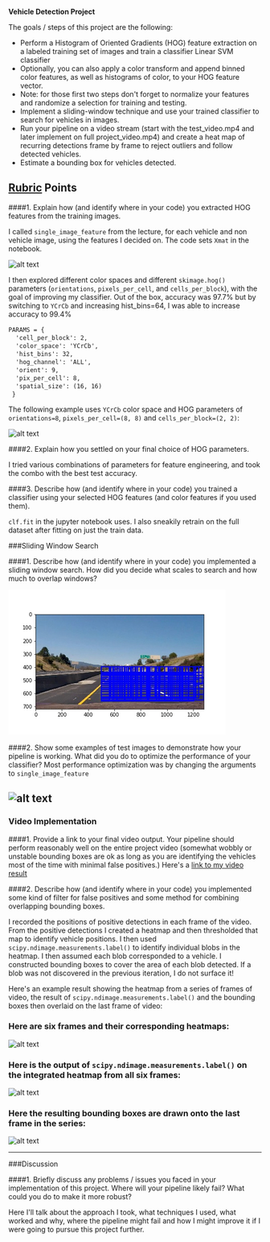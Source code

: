 **Vehicle Detection Project**

The goals / steps of this project are the following:

* Perform a Histogram of Oriented Gradients (HOG) feature extraction on a labeled training set of images and train a classifier Linear SVM classifier
* Optionally, you can also apply a color transform and append binned color features, as well as histograms of color, to your HOG feature vector.
* Note: for those first two steps don't forget to normalize your features and randomize a selection for training and testing.
* Implement a sliding-window technique and use your trained classifier to search for vehicles in images.
* Run your pipeline on a video stream (start with the test_video.mp4 and later implement on full project_video.mp4) and create a heat map of recurring detections frame by frame to reject outliers and follow detected vehicles.
* Estimate a bounding box for vehicles detected.

[//]: # (Image References)
[image1]: ./examples/car_not_car.png
[image2]: ./examples/HOG_example.jpg
[image3]: ./examples/sliding_windows.jpg
[image4]: ./examples/sliding_window.jpg
[image5]: ./examples/bboxes_and_heat.png
[image6]: ./examples/labels_map.png
[image7]: ./examples/output_bboxes.png
[video1]: ./project_video.mp4

## [Rubric](https://review.udacity.com/#!/rubrics/513/view) Points

####1. Explain how (and identify where in your code) you extracted HOG features from the training images.

I called `single_image_feature` from the lecture, for each vehicle and non vehicle image, using the features I decided on.
The code sets `Xmat` in the notebook.

![alt text][image1]

I then explored different color spaces and different `skimage.hog()` parameters (`orientations`, `pixels_per_cell`, and `cells_per_block`), with the goal of improving my classifier. Out of the box, accuracy was 97.7% but by switching to `YCrCb` and increasing hist_bins=64, I was able to increase accuracy to 99.4%
```{python}
PARAMS = {
  'cell_per_block': 2,
  'color_space': 'YCrCb',
  'hist_bins': 32,
  'hog_channel': 'ALL',
  'orient': 9,
  'pix_per_cell': 8,
  'spatial_size': (16, 16)
 }
 ```

The following example uses `YCrCb` color space and HOG parameters of `orientations=8`, `pixels_per_cell=(8, 8)` and `cells_per_block=(2, 2)`:


![alt text][image2]

####2. Explain how you settled on your final choice of HOG parameters.

I tried various combinations of parameters for feature engineering, and took the combo with the best test accuracy.


####3. Describe how (and identify where in your code) you trained a classifier using your selected HOG features (and color features if you used them).

`clf.fit` in the jupyter notebook uses.
I also sneakily retrain on the full dataset after fitting on just the train data.

###Sliding Window Search

####1. Describe how (and identify where in your code) you implemented a sliding window search.  How did you decide what scales to search and how much to overlap windows?



![alt text][image3]

####2. Show some examples of test images to demonstrate how your pipeline is working.  What did you do to optimize the performance of your classifier?
Most performance optimization was by changing the arguments to `single_image_feature`

![alt text][image4]
---

### Video Implementation

####1. Provide a link to your final video output.  Your pipeline should perform reasonably well on the entire project video (somewhat wobbly or unstable bounding boxes are ok as long as you are identifying the vehicles most of the time with minimal false positives.)
Here's a [link to my video result](./project_video.mp4)


####2. Describe how (and identify where in your code) you implemented some kind of filter for false positives and some method for combining overlapping bounding boxes.

I recorded the positions of positive detections in each frame of the video.  From the positive detections I created a heatmap and then thresholded that map to identify vehicle positions.  I then used `scipy.ndimage.measurements.label()` to identify individual blobs in the heatmap.  I then assumed each blob corresponded to a vehicle.  I constructed bounding boxes to cover the area of each blob detected.  If a blob was not discovered in the previous iteration, I do not surface it!

Here's an example result showing the heatmap from a series of frames of video, the result of `scipy.ndimage.measurements.label()` and the bounding boxes then overlaid on the last frame of video:

### Here are six frames and their corresponding heatmaps:

![alt text][image5]

### Here is the output of `scipy.ndimage.measurements.label()` on the integrated heatmap from all six frames:
![alt text][image6]

### Here the resulting bounding boxes are drawn onto the last frame in the series:
![alt text][image7]



---

###Discussion

####1. Briefly discuss any problems / issues you faced in your implementation of this project.  Where will your pipeline likely fail?  What could you do to make it more robust?

Here I'll talk about the approach I took, what techniques I used, what worked and why, where the pipeline might fail and how I might improve it if I were going to pursue this project further.  
